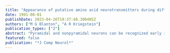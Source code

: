 ```yaml
---
title: "Appearance of putative amino acid neurotransmitters during differentiation of neurons in embryonic turtle cerebral cortex"
date: 1991-08-01
publishDate: 2023-04-26T19:37:48.300405Z
authors: ["M G Blanton", "A R Kriegstein"]
publication_types: ["2"]
abstract: "Pyramidal and nonpyramidal neurons can be recognized early in the development of the cerebral cortex in both reptiles and mammals, and the neurotransmitters likely utilized by these cells, glutamate and gamma-aminobutyric acid, or GABA, have been suggested to play critical developmental roles. Information concerning the timing and topography of neurotransmitter synthesis by specific classes of cortical neurons is important for understanding developmental roles of neurotransmitters and for identifying potential zones of neurotransmitter action in the developing brain. We therefore analyzed the appearance of GABA and glutamate in the cerebral cortex of embryonic turtles using polyclonal antisera raised against GABA and glutamate. Neuronal subtypes become immunoreactive for the putative amino acid neurotransmitters GABA and glutamate early in the embryonic development of turtle cerebral cortex, with nonpyramidal cells immunoreactive for GABA and pyramidal cells immunoreactive for glutamate. The results of controls strongly suggest that the immunocytochemical staining in tissue sections by the GABA and glutamate antisera corresponds to fixed endogenous GABA and glutamate. Horizontally oriented cells in the early marginal zone (stages 15-16) that are GABA-immunoreactive (GABA-IR) resemble nonpyramidal cells in morphology and distribution. GABA-IR neurons exhibit increasingly diverse morphologies and become distributed in all cortical layers as the cortex matures. Glutamate-immunoreactive (Glu-IR) cells dominate the cellular layer throughout development and are also common in the subcellular layer at early stages, a distribution like that of pyramidal neurons and distinct from that of GABA-IR nonpyramidal cells. The early organization of embryonic turtle cortex in reptiles resembles that of embryonic mammalian cortex, and the immunocytochemical results underline several shared as well as distinguishing features. Early GABA-IR nonpyramidal cells flank the developing cortical plate, composed primarily of pyramidal cells, shown here to be Glu-IR. The earliest GABA-IR cells in turtles likely correspond to Cajal-Retzius cells, a ubiquitous and precocious cell type in vertebrate cortex. Glutamate-IR projection neurons in vertebrates may also be related. The distinctly different topographies of GABA and glutamate containing cells in reptiles and mammals indicate that even if the basic amino acid transmitter-containing cell types are conserved in higher vertebrates, the local interactions mediated by these transmitters may differ. The potential role of GABA and glutamate in nonsynaptic interactions early in cortical development is reinforced by the precocious expression of these neurotransmitters in turtles, well before they are required for synaptic transmission.(ABSTRACT TRUNCATED AT 400 WORDS)"
featured: false
publication: "*J Comp Neurol*"
---
```



